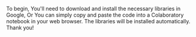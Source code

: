 To begin, 
You'll need to download and install the necessary libraries in Google, 
Or 
You can simply copy and paste the code into a Colaboratory notebook in your web browser. 
The libraries will be installed automatically. 
Thank you!
